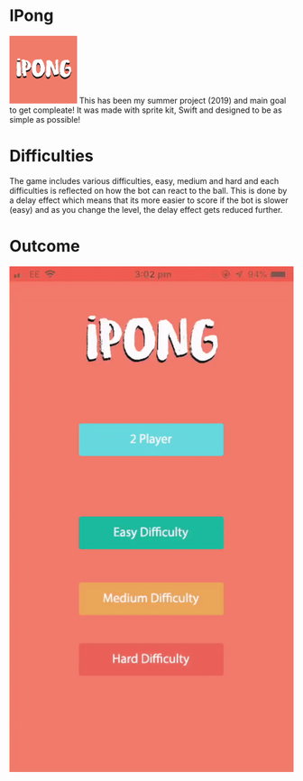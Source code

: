 # IPong
![](logo.png)
This has been my summer project (2019) and main goal to get compleate! It was made with sprite kit, Swift and designed to be as simple as possible! 
# Difficulties 
The game includes various difficulties, easy, medium and hard and each difficulties is reflected on how the bot can react to the ball. This is done by a delay effect which means that its more easier to score if the bot is slower (easy) and as you change the level, the delay effect gets reduced further.
# Outcome
![](app.gif)
